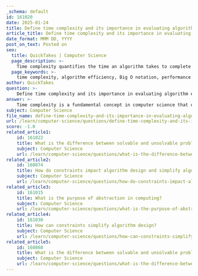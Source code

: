 ```yaml
---
_schema: default
id: 161020
date: 2025-01-24
title: Define time complexity and its importance in evaluating algorithm efficiency.
article_title: Define time complexity and its importance in evaluating algorithm efficiency.
date_format: MMM DD, YYYY
post_on_text: Posted on
seo:
  title: QuickTakes | Computer Science
  page_description: >-
    Time complexity quantifies the time an algorithm takes to complete as a function of input size, using Big O notation. Understanding it is crucial for evaluating algorithm efficiency, performance, scalability, and resource allocation.
  page_keywords: >-
    time complexity, algorithm efficiency, Big O notation, performance measurement, scalability, resource allocation, algorithm selection, code reviews, theoretical insights, computational difficulty
author: QuickTakes
question: >-
    Define time complexity and its importance in evaluating algorithm efficiency.
answer: >-
    Time complexity is a fundamental concept in computer science that quantifies the amount of time an algorithm takes to complete as a function of the size of its input. It is typically expressed using Big O notation, which provides an upper bound on the running time, allowing us to understand how the execution time grows relative to the input size. For example, if an algorithm has a time complexity of $O(n)$, it means that the time taken by the algorithm increases linearly with the size of the input $n$.\n\n### Importance of Time Complexity in Evaluating Algorithm Efficiency\n\n1. **Performance Measurement**: Time complexity allows developers to evaluate and compare the performance of different algorithms. By analyzing how the running time increases with input size, one can determine which algorithm is more efficient for a given problem.\n\n2. **Scalability**: Understanding time complexity is crucial for designing algorithms that can handle large datasets. An algorithm that performs well with small inputs may become impractical with larger inputs if it has poor time complexity. For instance, an algorithm with exponential time complexity, such as $O(2^n)$, may be feasible for small $n$ but will become infeasible as $n$ grows.\n\n3. **Resource Allocation**: In software engineering, knowing the time complexity helps in resource planning and allocation. It informs decisions about hardware requirements and optimizations needed to ensure that applications run efficiently under expected loads.\n\n4. **Algorithm Selection**: When faced with multiple algorithms to solve a problem, time complexity provides a guideline for selecting the most appropriate one based on the expected input size and performance requirements. For example, sorting algorithms like quicksort and mergesort have time complexities of $O(n \log n)$, making them preferable for larger datasets compared to simpler algorithms like bubble sort, which has a time complexity of $O(n^2)$.\n\n5. **Code Reviews and Maintenance**: During code reviews, understanding the time complexity of algorithms helps teams assess the efficiency of the code. This knowledge is essential for maintaining and optimizing existing codebases, ensuring that they remain performant as requirements evolve.\n\n6. **Theoretical Insights**: Time complexity also provides insights into the theoretical limits of computation. It helps in classifying problems based on their computational difficulty, guiding researchers in the field of complexity theory.\n\nIn summary, time complexity is a critical metric for evaluating algorithm efficiency, influencing decisions in algorithm design, implementation, and optimization. By understanding and analyzing time complexity, developers can create more efficient software solutions that scale effectively with increasing data sizes.
subject: Computer Science
file_name: define-time-complexity-and-its-importance-in-evaluating-algorithm-efficiency.md
url: /learn/computer-science/questions/define-time-complexity-and-its-importance-in-evaluating-algorithm-efficiency
score: -1.0
related_article1:
    id: 161022
    title: What is the difference between solvable and unsolvable problems in computability theory?
    subject: Computer Science
    url: /learn/computer-science/questions/what-is-the-difference-between-solvable-and-unsolvable-problems-in-computability-theory
related_article2:
    id: 160874
    title: How do constraints impact algorithm design and simplify algorithms?
    subject: Computer Science
    url: /learn/computer-science/questions/how-do-constraints-impact-algorithm-design-and-simplify-algorithms
related_article3:
    id: 161015
    title: What is the purpose of abstraction in computing?
    subject: Computer Science
    url: /learn/computer-science/questions/what-is-the-purpose-of-abstraction-in-computing
related_article4:
    id: 161030
    title: How can constraints simplify algorithm design?
    subject: Computer Science
    url: /learn/computer-science/questions/how-can-constraints-simplify-algorithm-design
related_article5:
    id: 160868
    title: What is the difference between solvable and unsolvable problems in computability theory?
    subject: Computer Science
    url: /learn/computer-science/questions/what-is-the-difference-between-solvable-and-unsolvable-problems-in-computability-theory
---
```


&nbsp;